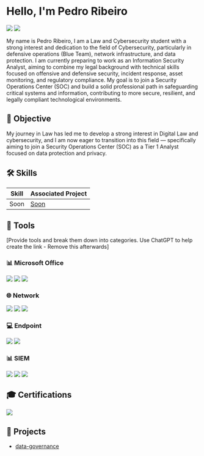# Hello, I'm Pedro Ribeiro
<a href="https://linkedin.com/in/pedro-ribeiro-13b60723a/"><img src="https://img.shields.io/badge/-LinkedIn-0072b1?&style=for-the-badge&logo=linkedin&logoColor=white" /></a>
<a href="https://tryhackme.com/p/akramDP">
  <img src="https://img.shields.io/badge/-TryHackMe-212C42?&style=for-the-badge&logo=TryHackMe&logoColor=white" /></a>

My name is Pedro Ribeiro, I am a Law and Cybersecurity student with a strong interest and dedication to the field of Cybersecurity, particularly in defensive operations (Blue Team), network infrastructure, and data protection. I am currently preparing to work as an Information Security Analyst, aiming to combine my legal background with technical skills focused on offensive and defensive security, incident response, asset monitoring, and regulatory compliance. My goal is to join a Security Operations Center (SOC) and build a solid professional path in safeguarding critical systems and information, contributing to more secure, resilient, and legally compliant technological environments.

## 🏁 Objective

My journey in Law has led me to develop a strong interest in Digital Law and cybersecurity, and I am now eager to transition into this field — specifically aiming to join a Security Operations Center (SOC) as a Tier 1 Analyst focused on data protection and privacy.

## 🛠 Skills

| Skill                                         | Associated Project         |
|-----------------------------------------------|----------------------------|
| Soon                                          | <a href="https://google.com">Soon</a> |

## 🔧 Tools

[Provide tools and break them down into categories. Use ChatGPT to help create the link - Remove this afterwards]

### 📊 Microsoft Office 
<div>
    <img src="https://img.shields.io/badge/-PowerPoint-D83B01?&style=for-the-badge&logo=Microsoft-PowerPoint&logoColor=white" />
    <img src="https://img.shields.io/badge/-Word-2B579A?&style=for-the-badge&logo=Microsoft-Word&logoColor=white" />
    <img src="https://img.shields.io/badge/-Excel-217346?&style=for-the-badge&logo=Microsoft-Excel&logoColor=white" />
</div>

### 🌐 Network
<div>
    <img src="https://img.shields.io/badge/-Wireshark-1679A7?&style=for-the-badge&logo=Wireshark&logoColor=white" />
    <img src="https://img.shields.io/badge/-Suricata-EF3B2D?&style=for-the-badge&logo=Suricata&logoColor=white" />
    <img src="https://img.shields.io/badge/-Zeek-777BB4?&style=for-the-badge&logo=Zeek&logoColor=white" />
</div>

### 💻 Endpoint
<div>
    <img src="https://img.shields.io/badge/-Microsoft_Defender_for_Endpoint-00A4EF?&style=for-the-badge&logo=Microsoft&logoColor=white" />
    <img src="https://img.shields.io/badge/-Velociraptor-4B275F?&style=for-the-badge&logo=Velociraptor&logoColor=white" />
</div>

### 📊 SIEM
<div>
    <img src="https://img.shields.io/badge/-Microsoft_Sentinel-0078D4?&style=for-the-badge&logo=Microsoft&logoColor=white" />
    <img src="https://img.shields.io/badge/-Splunk-000000?&style=for-the-badge&logo=Splunk&logoColor=white" />
    <img src="https://img.shields.io/badge/-Elastic-005571?&style=for-the-badge&logo=Elastic&logoColor=white" />
</div>

## 🎓 Certifications

<div>
<a href="https://www.credly.com/earner/earned/badge/80222803-325b-472e-b2a0-3ccfc823cc57" target="_blank">
  <img src="https://img.shields.io/badge/Introduction%20to%20Cybersecurity-green?style=for-the-badge&logo=Cisco&logoColor=white" />
</a>
</div>

## 📂 Projects
- [data-governance](https://github.com/Pedro-Ribeiro-DP/data-governance)
